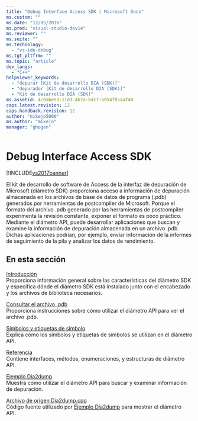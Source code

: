 ```yaml
---
title: "Debug Interface Access SDK | Microsoft Docs"
ms.custom: ""
ms.date: "12/05/2016"
ms.prod: "visual-studio-dev14"
ms.reviewer: ""
ms.suite: ""
ms.technology: 
  - "vs-ide-debug"
ms.tgt_pltfrm: ""
ms.topic: "article"
dev_langs: 
  - "C++"
helpviewer_keywords: 
  - "depurar [Kit de desarrollo DIA (SDK)]"
  - "depurador [Kit de desarrollo DIA (SDK)]"
  - "Kit de desarrollo DIA (SDK)"
ms.assetid: 4c0abe53-11d3-4b7a-bdc7-b054f85aaf40
caps.latest.revision: 12
caps.handback.revision: 12
author: "mikejo5000"
ms.author: "mikejo"
manager: "ghogen"
---
```

# Debug Interface Access SDK
[!INCLUDE[vs2017banner](../../code-quality/includes/vs2017banner.md)]

El kit de desarrollo de software de Access de la interfaz de depuración de Microsoft \(diámetro SDK\) proporciona acceso a información de depuración almacenada en los archivos de base de datos de programa \(.pdb\) generados por herramientas de postcompiler de Microsoft.  Porque el formato del archivo .pdb generado por las herramientas de postcompiler experimenta la revisión constante, exponer el formato es poco práctico.  Mediante el diámetro API, puede desarrollar aplicaciones que buscan y examine la información de depuración almacenada en un archivo .pdb.  Dichas aplicaciones podrían, por ejemplo, enviar información de la informes de seguimiento de la pila y analizar los datos de rendimiento.  
  
## En esta sección  
 [Introducción](../../debugger/debug-interface-access/getting-started-debug-interface-access-sdk.md)  
 Proporciona información general sobre las características del diámetro SDK y especifica dónde el diámetro SDK está instalado junto con el encabezado y los archivos de biblioteca necesarios.  
  
 [Consultar el archivo .pdb](../../debugger/debug-interface-access/querying-the-dot-pdb-file.md)  
 Proporciona instrucciones sobre cómo utilizar el diámetro API para ver el archivo .pdb.  
  
 [Símbolos y etiquetas de símbolo](../../debugger/debug-interface-access/symbols-and-symbol-tags.md)  
 Explica cómo los símbolos y etiquetas de símbolos se utilizan en el diámetro API.  
  
 [Referencia](../../debugger/debug-interface-access/debug-interface-access-sdk-reference.md)  
 Contiene interfaces, métodos, enumeraciones, y estructuras de diámetro API.  
  
 [Ejemplo Dia2dump](../../debugger/debug-interface-access/dia2dump-sample.md)  
 Muestra cómo utilizar el diámetro API para buscar y examinar información de depuración.  
  
 [Archivo de origen Dia2dump.cpp](../../debugger/debug-interface-access/dia2dump-cpp-source-file.md)  
 Código fuente utilizado por [Ejemplo Dia2dump](../../debugger/debug-interface-access/dia2dump-sample.md) para mostrar el diámetro API.